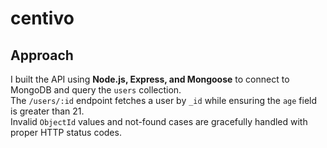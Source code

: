 # centivo

## Approach
I built the API using **Node.js, Express, and Mongoose** to connect to MongoDB and query the `users` collection.  
The `/users/:id` endpoint fetches a user by `_id` while ensuring the `age` field is greater than 21.  
Invalid `ObjectId` values and not-found cases are gracefully handled with proper HTTP status codes.
